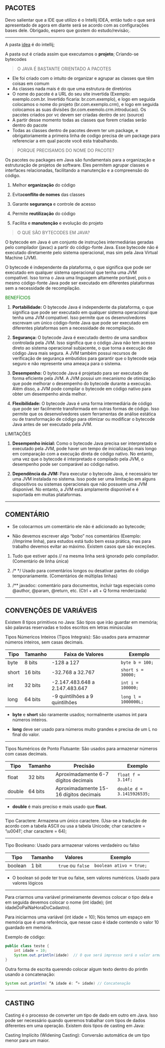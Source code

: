 ## PACOTES

Devo salientar que a IDE que utilizo é o Intellij IDEA, então tudo o que será apresentado de agora em diante será se acordo com as configurações bases dele. Obrigado, espero que gostem do estudo/revisão;.

-------------------------------------------------------------------------
A pasta <ins>idea</ins> é do intellij;

A pasta out é criada assim que executamos o **projeto**; Criando-se bytecodes

 > O JAVA É BASTANTE ORIENTADO A PACOTES
- Ele foi criado com o intuito de organizar e agrupar as classes que têm coisas em comum
- As classes nada mais é do que uma estrutura de diretórios
- O nome do pacote é a URL do seu site invertida (Exemplo: exemplo.com.br. Invertido ficaria: br.com.exemplo), e logo em seguida colocamos o nome do projeto (br.com.exemplo.crm), e logo em seguida colocamos as suas divisões (br.com.exemolo.crm.introducao). Os pacotes criados por vc devem ser criadas dentro de src (source)
- A partir desse momento todas as classes que forem criadas serão dentro do pacote
- Todas as classes dentro de pacotes devem ter um package, e obrigatoriamente a primeira linha de codigo precisa de um package para referenciar a em qual pacote você esta trabalhando.


> PORQUE PRECISAMOS DO NOME DO PACOTE?

Os pacotes ou packages em Java são fundamentais para a organização e estruturação de projetos de software. Eles permitem agrupar classes e interfaces relacionadas, facilitando a manutenção e a compreensão do código.

1. Melhor **organização** do código

2. Evita**conflito de nomes**  das classes

3. Garante **segurança** e controle de acesso

4. Permite **reutilização** do código

5. Facilita e **manutenção** e evolução do projeto

> O QUE SÃO BYTECODES EM JAVA?

O bytecode em Java é um conjunto de instruções intermediárias geradas pelo compilador (javac) a partir do código-fonte Java. Esse bytecode não é executado diretamente pelo sistema operacional, mas sim pela Java Virtual Machine (JVM).

O bytecode é independente da plataforma, o que significa que pode ser executado em qualquer sistema operacional que tenha uma JVM compatível. Isso torna o Java uma linguagem altamente portável, pois o mesmo código-fonte Java pode ser executado em diferentes plataformas sem a necessidade de recompilação.

<span style="color:green">BENEFÍCIOS</span>

1. **Portabilidade:**
O bytecode Java é independente da plataforma, o que significa que pode ser executado em qualquer sistema operacional que tenha uma JVM compatível. Isso permite que os desenvolvedores escrevam um único código-fonte Java que pode ser executado em diferentes plataformas sem a necessidade de recompilação.

2. **Segurança:**
O bytecode Java é executado dentro de uma sandbox controlada pela JVM. Isso significa que o código Java não tem acesso direto ao sistema operacional subjacente, o que torna a execução de código Java mais segura. A JVM também possui recursos de verificação de segurança embutidos para garantir que o bytecode seja seguro e não represente uma ameaça para o sistema.

3. **Desempenho:**
O bytecode Java é projetado para ser executado de forma eficiente pela JVM. A JVM possui um mecanismo de otimização que pode melhorar o desempenho do bytecode durante a execução. Além disso, a JVM pode compilar o bytecode em código nativo para obter um desempenho ainda melhor.

4. **Flexibilidade:**
O bytecode Java é uma forma intermediária de código que pode ser facilmente transformada em outras formas de código. Isso permite que os desenvolvedores usem ferramentas de análise estática ou de transformação de código para otimizar ou modificar o bytecode Java antes de ser executado pela JVM.

LIMITAÇÕES

1. **Desempenho inicial:**
Como o bytecode Java precisa ser interpretado e executado pela JVM, pode haver um tempo de inicialização mais longo em comparação com a execução direta de código nativo. No entanto, uma vez que o bytecode é interpretado e compilado pela JVM, o desempenho pode ser comparável ao código nativo.

2. **Dependência da JVM:**
Para executar o bytecode Java, é necessário ter uma JVM instalada no sistema. Isso pode ser uma limitação em alguns dispositivos ou sistemas operacionais que não possuem uma JVM disponível. No entanto, a JVM está amplamente disponível e é suportada em muitas plataformas.

----------------------------------------------------------------------------

## COMENTÁRIO

- Se colocarmos um comentário ele não é adicionado ao bytecode; 

- Não devemos escrever algo “bobo” nos comentários (Exemplo: //Imprime linha), para estudos está tudo bem essa prática, mas para trabalho devemos evitar ao máximo. Existem casos que são exceções.

1. Tudo que estiver após // na mesma linha será ignorado pelo compilador. (Comentário de linha única)

2. /* */ Usado para comentários longos ou desativar partes do código temporariamente. (Comentários de múltiplas linhas)

3. /** javadoc: comentário para documentos, incluir tags especiais como @author, @param, @return, etc. (Ctrl + alt + Q forma renderizada)

----------------------------------------------------------------------------

## CONVENÇÕES DE VARIÁVEIS

Existem 8 tipos primitivos no Java: São tipos que irão guardar em memória; são palavras reservadas e todos escritos em letras minúsculas

Tipos Númericos Inteiros (Tipos Integrais): São usados para armazenar números inteiros, sem casas decimais.

| Tipo  | Tamanho  | Faixa de Valores                          | Exemplo            |
|-------|---------|-----------------------------------------|--------------------|
| byte  | 8 bits  | -128 a 127                             | `byte b = 100;`   |
| short | 16 bits | -32.768 a 32.767                      | `short s = 30000;` |
| int   | 32 bits | -2.147.483.648 a 2.147.483.647        | `int i = 100000;`  |
| long  | 64 bits | -9 quintilhões a 9 quintilhões        | `long l = 1000000L;` |

- **byte** e **short** são raramente usados; normalmente usamos int para números inteiros.

- **long** deve ser usado para números muito grandes e precisa de um L no final do valor.
---
Tipos Numéricos de Ponto Flutuante: São usados para armazenar números com casas decimais.

| Tipo   | Tamanho  | Precisão                              | Exemplo                  |
|--------|---------|-------------------------------------|--------------------------|
| float  | 32 bits | Aproximadamente 6-7 dígitos decimais  | `float f = 3.14f;`       |
| double | 64 bits | Aproximadamente 15-16 dígitos decimais | `double d = 3.1415926535;` |

- **double** é mais preciso e mais usado que **float.**

---
Tipo Caractere: Armazena um único caractere. (Usa-se a tradução de acordo com a tabela ASCII ou usa a tabela Unicode; char caractere = ‘\u0041’; char caractere = 64);

---
Tipo Booleano: Usado para armazenar valores verdadeiro ou falso

| Tipo   | Tamanho | Valores         | Exemplo               |
|--------|---------|----------------|-----------------------|
| boolean | 1 bit  | `true` ou `false` | `boolean ativo = true;` |

- O boolean só pode ter true ou false, sem valores numéricos. Usado para valores lógicos

---
Para criarmos uma variável primeiramente devemos colocar o tipo dela e em seguida devemos colocar o nome (int idade); (int idadeDoPaiNaHoraDoCadastro).

Para iniciarmos uma variável (int idade = 10); Nós temos um espaço em memória que é uma referência, que nesse caso é idade contendo o valor 10 guardado em memória.

Exemplo de código:

```java
public class teste {
	int idade = 10;
	System.out.println(idade)  // O que será impresso será o valor armazenado em memória que nesse caso é 10
}
```
Outra forma de escrita querendo colocar algum texto dentro do println usando a concatenação:
```java
System out.println( “A idade é: ”+ idade) // Concatenação
```
---

## CASTING

Casting é o processo de converter um tipo de dado em outro em Java. Isso pode ser necessário quando queremos trabalhar com tipos de dados diferentes em uma operação.
Existem dois tipos de casting em Java:

Casting Implícito (Widening Casting):  Conversão automática de um tipo menor para um maior.





